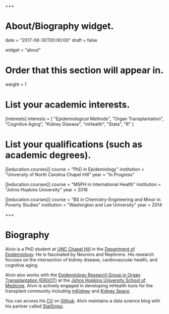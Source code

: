 +++
# About/Biography widget.

date = "2017-06-30T00:00:00"
draft = false

widget = "about"

# Order that this section will appear in.
weight = 1

# List your academic interests.
[interests]
  interests = [
    "Epidemiological Methods",
    "Organ Transplantation",
    "Cognitive Aging",
    "Kidney Disease",
    "mHealth",
    "Stata",
    "R"
  ]

# List your qualifications (such as academic degrees).
[[education.courses]]
  course = "PhD in Epidemiology"
  institution = "University of North Carolina Chapel Hill"
  year = "In Progress"
  
[[education.courses]]
  course = "MSPH in International Health"
  institution = "Johns Hopkins University"
  year = 2016

[[education.courses]]
  course = "BS in Chemistry-Engineering and Minor in Poverty Studies"
  institution = "Washington and Lee University"
  year = 2014
 
+++

# Biography

Alvin is a PhD student at [UNC Chapel Hill](https://sph.unc.edu/) in the [Department of Epidemiology](https://sph.unc.edu/epid/epidemiology-landing/). He is fascinated by Neurons and Nephrons. His research focuses on the intersection of kidney disease, cardiovascular health, and cognitive aging.

Alvin also works with the [Epidemiology Research Group in Organ Transplantation (ERGOT)](https://transplantepi.org/) at the [Johns Hopkins University School of Medicine](http://www.hopkinsmedicine.org/). Alvin is actively engaged in developing mHealth tools for the transplant community including [mKidney](https://www.mkidney.org/) and [Kidney Space](https://www.hopkinsmedicine.org/apps/all-apps/kidney-space).

You can access his [CV](https://github.com/alvinthomas/cv/raw/master/cv.pdf) on [Github](https://github.com/alvinthomas/cv/). Alvin maintains a data science blog with his partner called [StatSnips](https://statsnips.github.io/).
